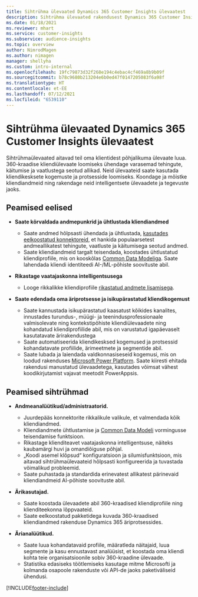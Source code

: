 ```yaml
---
title: Sihtrühma ülevaated Dynamics 365 Customer Insights ülevaatest
description: Sihtrühma ülevaated rakendusest Dynamics 365 Customer Insights.
ms.date: 01/18/2021
ms.reviewer: mhart
ms.service: customer-insights
ms.subservice: audience-insights
ms.topic: overview
author: NimrodMagen
ms.author: nimagen
manager: shellyha
ms.custom: intro-internal
ms.openlocfilehash: 19fc79873d32f268e194c4ebac4cf469a8b9b09f
ms.sourcegitcommit: b78c9680b213204e6b0ed47f0147205083f6a98f
ms.translationtype: HT
ms.contentlocale: et-EE
ms.lasthandoff: 07/12/2021
ms.locfileid: "6539110"
---
```

# <a name="audience-insights-for-dynamics-365-customer-insights-overview"></a>Sihtrühma ülevaated Dynamics 365 Customer Insights ülevaatest

Sihtrühmaülevaated aitavad teil oma klientidest põhjalikuma ülevaate luua. 360-kraadise kliendiülevaate loomiseks ühendage varasemad tehingute, käitumise ja vaatlustega seotud allikad. Neid ülevaateid saate kasutada kliendikesksete kogemuste ja protsesside loomiseks. Koondage ja mõistke kliendiandmeid ning rakendage neid intelligentsete ülevaadete ja tegevuste jaoks.

## <a name="main-benefits"></a>Peamised eelised 

- **Saate kõrvaldada andmepunkrid ja ühtlustada kliendiandmed**

  - Saate andmed hõlpsasti ühendada ja ühtlustada, [kasutades eelkoostatud konnektoreid](data-sources.md), et hankida populaarsetest andmeallikatest tehingute, vaatluste ja käitumisega seotud andmed.
  - Saate kliendiandmeid targalt teisendada, koostades ühtlustatud kliendiprofiile, mis on kooskõlas [Common Data Modeliga](/common-data-model/). Saate lahendada kliendi identiteedi AI-/ML-põhiste soovituste abil.

- **Rikastage vaatajaskonna intelligentsusega**

  - Looge rikkalikke kliendiprofiile [rikastatud andmete lisamisega](enrichment-hub.md).  

- **Saate edendada oma äriprotsesse ja isikupärastatud kliendikogemust**

  - Saate kannustada isikupärastatud kaasatust kõikides kanalites, innustades turundus-, müügi- ja teenindusprofessionaale valmisolevate ning kontekstipõhiste kliendiülevaadete ning kohandatud kliendiprofiilide abil, mis on varustatud igapäevaselt kasutatavate ärirakendustega
  - Saate automatiseerida kliendikesksed kogemused ja protsessid kohandatavate profiilide, ärimeetmete ja segmentide abil.
  - Saate lubada ja laiendada valdkonnasiseseid kogemusi, mis on loodud rakenduses [Microsoft Power Platform](https://powerplatform.microsoft.com/). Saate kiiresti ehitada rakendusi manustatud ülevaadetega, kasutades võimsat vähest koodikirjutamist vajavat meetodit PowerAppsis.  

## <a name="key-audiences"></a>Peamised sihtrühmad

- **Andmeanalüütikud/administraatorid.**

  - Juurdepääs konnektorite rikkalikule valikule, et valmendada kõik kliendiandmed.
  - Kliendiandmete ühtlustamise ja [Common Data Modeli](/common-data-model/) vormingusse teisendamise funktsioon.
  - Rikastage klienditeavet vaatajaskonna intelligentsuse, näiteks kaubamärgi huvi ja omandiõiguse põhjal.
  - „Koodi asemel klõpsud“ konfiguratsioon ja silumisfunktsioon, mis aitavad sihtrühmaülevaateid hõlpsasti konfigureerida ja tuvastada võimalikud probleemid.
  - Saate puhastada ja standardida erinevatest allikatest pärinevaid kliendiandmeid AI-põhiste soovituste abil.  

- **Ärikasutajad.**

  - Saate koostada ülevaadete abil 360-kraadised kliendiprofiile ning klienditeekonna lõppvaateid.
  - Saate eelkoostatud pakketidega kuvada 360-kraadised kliendiandmed rakenduse Dynamics 365 äriprotsessides.

- **Ärianalüütikud.**

  - Saate luua kohandatavaid profiile, määratleda näitajaid, luua segmente ja kasu ennustavast analüüsist, et koostada oma kliendi kohta teie organisatsioonile sobiv 360-kraadine ülevaade.  
  - Statistika edasiseks töötlemiseks kasutage mitme Microsofti ja kolmanda osapoole rakenduste või API-de jaoks paketiväliseid ühendusi.


[!INCLUDE[footer-include](../includes/footer-banner.md)]